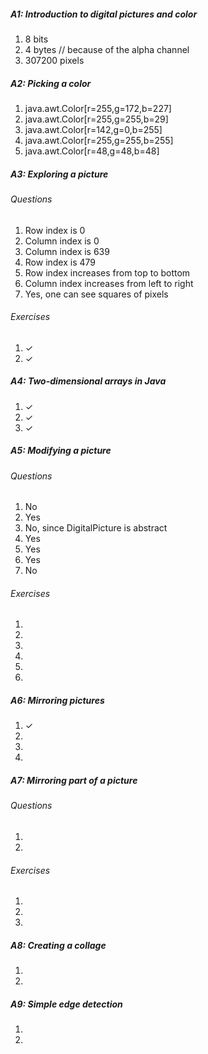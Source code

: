 ##### A1: Introduction to digital pictures and color

1. 8 bits
2. 4 bytes // because of the alpha channel
3. 307200 pixels

##### A2: Picking a color

1. java.awt.Color[r=255,g=172,b=227]
2. java.awt.Color[r=255,g=255,b=29]
3. java.awt.Color[r=142,g=0,b=255]
4. java.awt.Color[r=255,g=255,b=255]
5. java.awt.Color[r=48,g=48,b=48]

##### A3: Exploring a picture

###### Questions

1. Row index is 0
2. Column index is 0
3. Column index is 639
4. Row index is 479
5. Row index increases from top to bottom
6. Column index increases from left to right
7. Yes, one can see squares of pixels

###### Exercises

1. ✓
2. ✓

##### A4: Two-dimensional arrays in Java

1. ✓
2. ✓
3. ✓

##### A5: Modifying a picture

###### Questions

1. No
2. Yes
3. No, since DigitalPicture is abstract
4. Yes
5. Yes
6. Yes
7. No

###### Exercises

1.
2.
3.
4.
5.
6.

##### A6: Mirroring pictures

1. ✓
2.
3.
4.

##### A7: Mirroring part of a picture

###### Questions

1.
2.

###### Exercises

1.
2.
3.

##### A8: Creating a collage

1.
2.

##### A9: Simple edge detection

1.
2.

